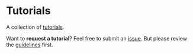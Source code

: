# Tutorials

A collection of [tutorials](docs).

Want to **request a tutorial**? Feel free to submit an [issue](https://github.com/remarkablemark/tutorials/issues/new). But please review the [guidelines](CONTRIBUTING.md) first.
